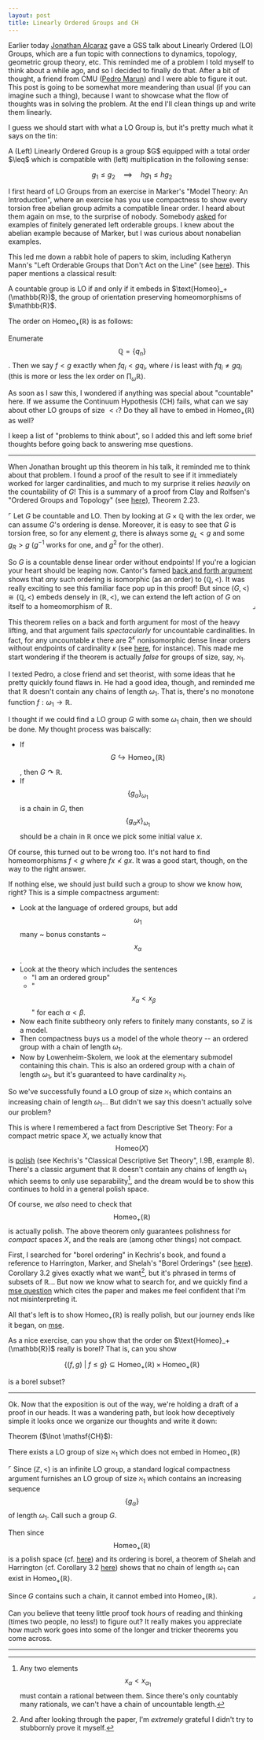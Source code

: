 ```yaml
---
layout: post
title: Linearly Ordered Groups and CH
---
```


Earlier today [Jonathan Alcaraz][2]  gave a GSS talk about 
Linearly Ordered (LO) Groups, which are a fun topic with connections to 
dynamics, topology, geometric group theory, etc. This reminded me of a 
problem I told myself to think about a while ago, and so I decided to 
finally do that. After a bit of thought, a friend from CMU ([Pedro Marun][12])
and I were able to figure it out. This post is going to be somewhat 
more meandering than usual (if you can imagine such a thing), because I want
to showcase what the flow of thoughts was in solving the problem. 
At the end I'll clean things up and write them linearly.

I guess we should start with what a LO Group is, but it's pretty much
what it says on the tin:

<div class=boxed markdown=1>
  A (Left) <span class="defn">Linearly Ordered Group</span> is a
  group $G$ equipped with a total order $\leq$ which is compatible
  with (left) multiplication in the following sense:

  $$
  g_1 \leq g_2 \quad \implies \quad hg_1 \leq hg_2
  $$
</div>

I first heard of LO Groups from an exercise in Marker's 
"Model Theory: An Introduction", where an exercise has you
use compactness to show every torsion free abelian group admits
a compatible linear order. I heard about them again on mse,
to the surprise of nobody. Somebody [asked][3] for examples of 
finitely generated left orderable groups. I knew about the abelian
example because of Marker, but I was curious about nonabelian examples.

This led me down a rabbit hole of papers to skim, including
Katheryn Mann's "Left Orderable Groups that Don't Act on the Line"
(see [here][4]). This paper mentions a classical result:

<div class=boxed markdown=1>
  A countable group is LO if and only if it embeds in $\text{Homeo}_+(\mathbb{R})$,
  the group of orientation preserving homeomorphisms of $\mathbb{R}$.

  The order on $\text{Homeo}_+(\mathbb{R})$ is as follows: 

  Enumerate $$\mathbb{Q} = \{q_n\}$$. Then we say $f \lt g$ exactly when
  $f q_i \lt g q_i$, where $i$ is least with $f q_i \neq g q_i$ 
  (this is more or less the lex order on $\prod_{\omega} \mathbb{R}$).
</div>

As soon as I saw this, I wondered if anything was special about "countable" here.
If we assume the Continuum Hypothesis (CH) fails, what can we say about other
LO groups of size $\lt \mathfrak{c}$? Do they all have to embed in 
$\text{Homeo}_+(\mathbb{R})$ as well?

I keep a list of "problems to think about", so I added this and left some
brief thoughts before going back to answering mse questions.

---

When Jonathan brought up this theorem in his talk, it reminded me to think
about that problem. I found a proof of the result to see if it immediately
worked for larger cardinalities, and much to my surprise it relies _heavily_
on the countability of $G$! This is a summary of a proof from Clay and Rolfsen's 
"Ordered Groups and Topology" (see [here][5]), Theorem 2.23.

$\ulcorner$ 
Let $G$ be countable and LO. Then by looking at $G \times \mathbb{Q}$ with 
the lex order, we can assume $G$'s ordering is dense. Moreover, it is easy
to see that $G$ is torsion free, so for any element $g$, there is always
some $g_L \lt g$ and some $g_R \gt g$ ($g^{-1}$ works for one, and $g^2$ for the other).

So $G$ is a countable dense linear order without endpoints! If you're a 
logician your heart should be leaping now. Cantor's famed 
[back and forth argument][6] shows that _any_ such ordering is isomorphic
(as an order) to $(\mathbb{Q}, \lt)$. It was really exciting to see this 
familiar face pop up in this proof! But since $(G, \lt) \cong (\mathbb{Q}, \lt)$ 
embeds densely in $(\mathbb{R}, \lt)$, we can extend the left action of $G$ on 
itself to a homeomorphism of $\mathbb{R}$. 
<span style="float:right">$\lrcorner$</span>

This theorem relies on a back and forth argument for most of the heavy lifting,
and that argument fails _spectacularly_ for uncountable cardinalities. 
In fact, for any uncountable $\kappa$ there are $2^\kappa$ nonisomorphic 
dense linear orders without endpoints of cardinality $\kappa$ 
(see [here][7], for instance). This made me start wondering if the theorem is
actually _false_ for groups of size, say, $\aleph_1$.

I texted Pedro, a close friend and set theorist, with some ideas that he
pretty quickly found flaws in. He had a good idea, though, and reminded me
that $\mathbb{R}$ doesn't contain any chains of length $\omega_1$. That is,
there's no monotone function $f : \omega_1 \to \mathbb{R}$. 

I thought if we could find a LO group $G$ with some $\omega_1$ chain, 
then we should be done. My thought process was baiscally:

 - If $$G \hookrightarrow \text{Homeo}_+(\mathbb{R})$$, then $G \curvearrowright \mathbb{R}$.
 - If $$\{ g_\alpha \}_{\omega_1}$$ is a chain in $G$, then $$\{ g_\alpha x \}_{\omega_1}$$ should be a chain in $\mathbb{R}$ once we pick
some initial value $x$.

Of course, this turned out to be wrong too. It's not hard to find homeomorphisms
$f \lt g$ where $fx \not \lt gx$. It was a good start, though, on the way to
the right answer.

If nothing else, we should just build such a group to show we know how, right?
This is a simple compactness argument: 

 - Look at the language of ordered groups, but add $$\omega_1$$ many ~ bonus constants ~ $$x_\alpha$$.
 - Look at the theory which includes the sentences
    - "I am an ordered group"
    - "$$x_\alpha \lt x_\beta$$" for each $\alpha \lt \beta$.
 - Now each finite subtheory only refers to finitely many constants, so $\mathbb{Z}$ is a model.
 - Then compactness buys us a model of the whole theory -- an ordered group with a chain of length $\omega_1$.
 - Now by Lowenheim-Skolem, we look at the elementary submodel containing this chain. 
    This is also an ordered group with a chain of length $\omega_1$, but it's guaranteed to 
    have cardinality $\aleph_1$.

So we've successfully found a LO group of size $\aleph_1$ which contains an
increasing chain of length $\omega_1$... But didn't we say this doesn't actually
solve our problem?

This is where I remembered a fact from Descriptive Set Theory: For a 
compact metric space $X$, we actually know that $$\text{Homeo}(X)$$ is
[polish][8] (see Kechris's "Classical Descriptive Set Theory", I.9B, example 8). 
There's a classic argument that $\mathbb{R}$ doesn't contain any chains of
length $\omega_1$ which seems to only use separability[^1], and the
dream would be to show this continues to hold in a general polish space.

Of course, we _also_ need to check that $$\text{Homeo}_+(\mathbb{R})$$ is 
actually polish. The above theorem only guarantees polishness for _compact_
spaces $X$, and the reals are (among other things) not compact.

First, I searched for "borel ordering" in Kechris's book, and found a 
reference to Harrington, Marker, and Shelah's "Borel Orderings" 
(see [here][9]). Corollary 3.2 gives exactly what we want[^2], but it's phrased
in terms of subsets of $\mathbb{R}$... But now we know what to search for,
and we quickly find a [mse question][10] which cites the paper and makes me
feel confident that I'm not misinterpreting it.

All that's left is to show $\text{Homeo}_+(\mathbb{R})$ is really polish,
but our journey ends like it began, on [mse][11].

<div class=boxed markdown=1>
As a nice exercise, can you show that the order on $\text{Homeo}_+(\mathbb{R})$
really is borel? That is, can you show

$$
\{ (f,g) ~|~ f \leq g \} 
\subseteq 
\text{Homeo}_+(\mathbb{R}) \times \text{Homeo}_+(\mathbb{R})
$$

is a borel subset?
</div>

---

Ok. Now that the exposition is out of the way, we're holding a draft of a 
proof in our heads. It was a wandering path, but look how deceptively simple
it looks once we organize our thoughts and write it down:

<div class=boxed markdown=1>
Theorem ($\lnot \mathsf{CH}$):

There exists a LO group of size $\aleph_1$ which does not embed in
$\text{Homeo}_+(\mathbb{R})$
</div>

$\ulcorner$
Since $(\mathbb{Z}, \lt)$ is an infinite LO group, a standard 
logical compactness argument furnishes an LO group of size
$\aleph_1$ which contains an increasing sequence $$\{g_\alpha\}$$
of length $\omega_1$. Call such a group $G$.

Then since $$\text{Homeo}_+(\mathbb{R})$$ is a polish space
(cf. [here][11]) and its ordering is borel, a theorem of
Shelah and Harrington (cf. Corollary 3.2 [here][9])
shows that no chain of length $\omega_1$ can exist in 
$\text{Homeo}_+(\mathbb{R})$.

Since $G$ contains such a chain, it cannot embed into 
$\text{Homeo}_+(\mathbb{R})$.
<span style="float:right">$\lrcorner$</span>

Can you believe that teeny little proof took _hours_ of reading and thinking
(times two people, no less!) to figure out? It really makes you appreciate
how much work goes into some of the longer and tricker theorems you come across.

---

[^1]:
    Any two elements
    $$x_\alpha \lt x_{\alpha_1}$$ must contain a rational between them. Since 
    there's only countably many rationals, we can't have a chain of uncountable
    length. 

[^2]:
    And after looking through the paper, I'm _extremely_ grateful I didn't 
    try to stubbornly prove it myself.


[1]: https://cmu-hott.github.io/workshop2021.html
[2]: https://math.jonathanalcaraz.com/
[3]: https://math.stackexchange.com/q/3928388/655547
[4]: https://e.math.cornell.edu/people/mann/papers/germsatinfinity.pdf
[5]: https://arxiv.org/abs/1511.05088
[6]: https://en.wikipedia.org/wiki/Back-and-forth_method
[7]: https://math.stackexchange.com/q/2580875/655547
[8]: https://en.wikipedia.org/wiki/Polish_space
[9]: https://www.ams.org/journals/tran/1988-310-01/S0002-9947-1988-0965754-3/S0002-9947-1988-0965754-3.pdf
[10]: https://math.stackexchange.com/q/184200/655547
[11]: https://math.stackexchange.com/q/732380/655547
[12]: https://pedromarun.github.io/
